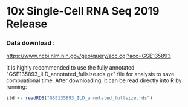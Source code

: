 # 10x Single-Cell RNA Seq 2019 Release

### Data download :

https://www.ncbi.nlm.nih.gov/geo/query/acc.cgi?acc=GSE135893

It is highly recommended to use the fully annotated "GSE135893_ILD_annotated_fullsize.rds.gz" file for analysis to save compuational time. After downloading, it can be read directly into R by running:
```R
ild <- readRDS("GSE135893_ILD_annotated_fullsize.rds")
```